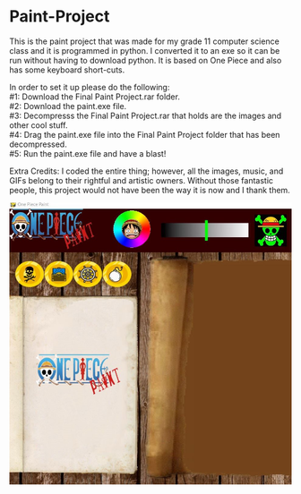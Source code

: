 # Paint-Project
This is the paint project that was made for my grade 11 computer science class and it is programmed in python. I converted it to an exe so it can be run without having to download python. It is based on One Piece and also has some keyboard short-cuts.

In order to set it up please do the following:  
#1: Download the Final Paint Project.rar folder.  
#2: Download the paint.exe file.  
#3: Decompresss the Final Paint Project.rar that holds are the images and other cool stuff.  
#4: Drag the paint.exe file into the Final Paint Project folder that has been decompressed.  
#5: Run the paint.exe file and have a blast!

Extra Credits:
I coded the entire thing; however, all the images, music, and GIFs belong to their rightful and artistic owners. Without those fantastic people, this project would not have been the way it is now and I thank them. 

![One Piece Paint](https://github.com/aaggarwal10/Paint-Project/blob/master/paint.JPG)
